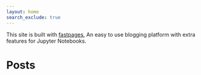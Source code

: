 ```yaml
---
layout: home
search_exclude: true
---
```


This site is built with [fastpages](https://github.com/fastai/fastpages), An easy to use blogging platform with extra features for Jupyter Notebooks.  

# Posts
